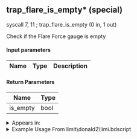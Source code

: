 ## trap_flare_is_empty* (special)

syscall 7, 11 ; trap_flare_is_empty (0 in, 1 out)

Check if the Flare Force gauge is empty

#### Input parameters
| Name | Type | Description
|------|------|------------


#### Return Parameters
| Name | Type
|------|-----
| is_empty   | bool   


<details>
	<summary>Appears in:</summary>
| filename | Entity (obj)
|----------|-------------
| limit\donald2\limi.bdscript       |           
| limit\donald2_wi\limi.bdscript       |           

</details>

<details>
	<summary>Example Usage From limit\donald2\limi.bdscript</summary>
L7062:
 syscall 7, 11 ; trap_flare_is_empty (0 in, 1 out)
 eqz 
 jz L7070
 halt 
 jmp L7062
</details>

